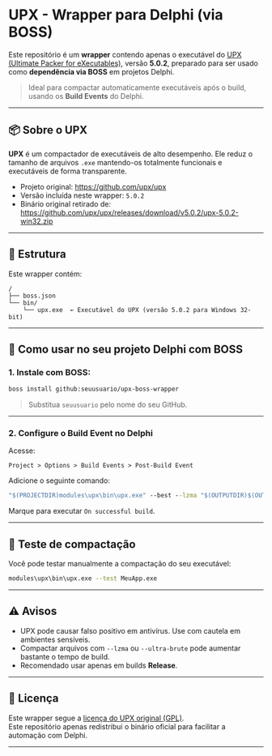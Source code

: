 # UPX - Wrapper para Delphi (via BOSS)

Este repositório é um **wrapper** contendo apenas o executável do [UPX (Ultimate Packer for eXecutables)](https://upx.github.io/), versão **5.0.2**, preparado para ser usado como **dependência via BOSS** em projetos Delphi.

> Ideal para compactar automaticamente executáveis após o build, usando os **Build Events** do Delphi.

---

## 📦 Sobre o UPX

**UPX** é um compactador de executáveis de alto desempenho. Ele reduz o tamanho de arquivos `.exe` mantendo-os totalmente funcionais e executáveis de forma transparente.

- Projeto original: https://github.com/upx/upx
- Versão incluída neste wrapper: `5.0.2`
- Binário original retirado de:  
  https://github.com/upx/upx/releases/download/v5.0.2/upx-5.0.2-win32.zip

---

## 🔧 Estrutura

Este wrapper contém:

```
/
├── boss.json
└── bin/
    └── upx.exe  ← Executável do UPX (versão 5.0.2 para Windows 32-bit)
```

---

## 🚀 Como usar no seu projeto Delphi com BOSS

### 1. Instale com BOSS:

```bash
boss install github:seuusuario/upx-boss-wrapper
```

> Substitua `seuusuario` pelo nome do seu GitHub.

---

### 2. Configure o Build Event no Delphi

Acesse:

```
Project > Options > Build Events > Post-Build Event
```

Adicione o seguinte comando:

```cmd
"$(PROJECTDIR)modules\upx\bin\upx.exe" --best --lzma "$(OUTPUTDIR)$(OUTPUTNAME).exe"
```

Marque para executar `On successful build`.

---

## 🧪 Teste de compactação

Você pode testar manualmente a compactação do seu executável:

```bash
modules\upx\bin\upx.exe --test MeuApp.exe
```

---

## ⚠️ Avisos

- UPX pode causar falso positivo em antivírus. Use com cautela em ambientes sensíveis.
- Compactar arquivos com `--lzma` ou `--ultra-brute` pode aumentar bastante o tempo de build.
- Recomendado usar apenas em builds **Release**.

---

## 📄 Licença

Este wrapper segue a [licença do UPX original (GPL)](https://github.com/upx/upx/blob/devel/LICENSE).  
Este repositório apenas redistribui o binário oficial para facilitar a automação com Delphi.

---
